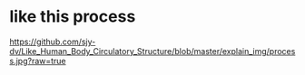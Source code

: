 # like this process
https://github.com/sjy-dv/Like_Human_Body_Circulatory_Structure/blob/master/explain_img/process.jpg?raw=true
